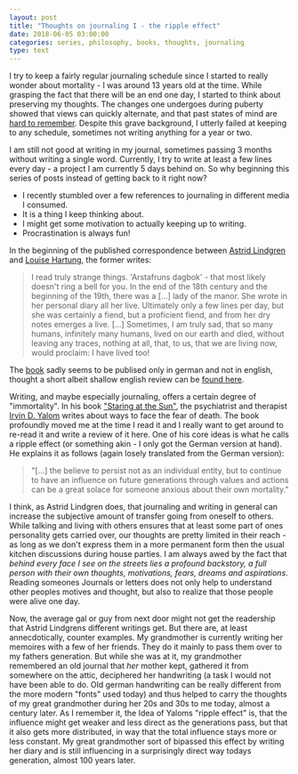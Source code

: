 ```yaml
---
layout: post
title: "Thoughts on journaling I - the ripple effect" 
date: 2018-06-05 03:00:00
categories: series, philosophy, books, thoughts, journaling
type: text
---
```


I try to keep a fairly regular journaling schedule since I started to really wonder about mortality - I was around 13 years old at the time. While grasping the fact that there will be an end one day, I started to think about preserving my thoughts. The changes one undergoes during puberty showed that views can quickly alternate, and that past states of mind are [hard to remember](https://www.sciencedirect.com/science/article/pii/S0022103197913330). Despite this grave background, I utterly failed at keeping to any schedule, sometimes not writing anything for a year or two.

I am still not good at writing in my journal, sometimes passing 3 months without writing a single word. Currently, I try to write at least a few lines every day - a project I am currently 5 days behind on. So why beginning this series of posts instead of getting back to it right now? 

- I recently stumbled over a few references to journaling in different media I consumed.
- It is a thing I keep thinking about.
- I might get some motivation to actually keeping up to writing.
- Procrastination is always fun!



In the beginning of the published correspondence between [Astrid Lindgren]() and [Louise Hartung](), the former writes:

> I read truly strange things. 'Arstafruns dagbok' - that most likely doesn't ring a bell for you. In the end of the 18th century and the beginning of the 19th, there was a [...] lady of the manor. She wrote in her personal diary all her live. Ultimately only a few lines per day, but she was certainly a fiend, but a proficient fiend, and from her dry notes emerges a live. [...] Sometimes, I am truly sad, that so many humans, infinitely many humans, lived on our earth and died, without leaving any traces, nothing at all, that, to us, that we are living now, would proclaim: I have lived too! 

The [book](https://www.amazon.de/Ich-habe-auch-gelebt-Freundschaft/dp/3548289843/ref=sr_1_1?s=books&ie=UTF8&qid=1528146068&sr=1-1&keywords=Astrid+Lindgren+louise+Hartung) sadly seems to be publised only in german and not in english, thought a short albeit shallow english review can be [found here](http://abeautifulhue.blogspot.com/2017/01/books-letters-between-astrid-lindgren.html).

Writing, and maybe especially journaling, offers a certain degree of "immortality". In his book ["Staring at the Sun"](https://www.goodreads.com/book/show/2062034.Staring_at_the_Sun), the psychiatrist and therapist [Irvin D. Yalom](https://en.wikipedia.org/wiki/Irvin_D._Yalom#Publications) writes about ways to face the fear of death. The book profoundly moved me at the time I read it and I really want to get around to re-read it and write a review of it here. One of his core ideas is what he calls a ripple effect (or something akin - I only got the German version at hand). He explains it as follows (again losely translated from the German version): 

> "[...] the believe to persist not as an individual entity, but to continue to have an influence on future generations through values and actions can be a great solace for someone  anxious about their own mortality."

I think, as Astrid Lindgren does, that journaling and writing in general can increase the subjective amount of transfer going from oneself to others. While talking and living with others ensures that at least some part of ones personality gets carried over, our thoughts are pretty limited in their reach - as long as we don't express them in a more permanent form then the usual kitchen discussions during house parties. I am always awed by the fact that *behind every face I see on the streets lies a profound backstory, a full person with their own thoughts, motivations, fears, dreams and aspirations*. Reading someones Journals or letters does not only help to understand other peoples motives and thought, but also to realize that those people were alive one day. 

Now, the average gal or guy from next door might not get the readership that Astrid Lindgrens different writings get. But there are, at least annecdotically, counter examples. My grandmother is currently writing her memoires with a few of her friends. They do it mainly to pass them over to my fathers generation. But while she was at it, my grandmother remembered an old journal that *her* mother kept, gathered it from somewhere on the attic, deciphered her handwriting (a task I would not have been able to do. Old german handwriting can be really different from the more modern "fonts" used today) and thus helped to carry the thoughts of my great grandmother during her 20s and 30s to me today, almost a century later. As I remember it, the Idea of Yaloms "ripple effect" is, that the influence might get weaker and less direct as the generations pass, but that it also gets more distributed, in way that the total influence stays more or less constant. My great grandmother sort of bipassed this effect by writing her diary and is still influencing in a surprisingly direct way todays generation, almost 100 years later.







